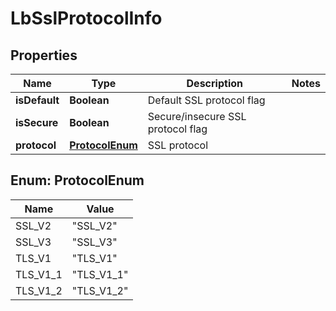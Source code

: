 # LbSslProtocolInfo

## Properties
Name | Type | Description | Notes
------------ | ------------- | ------------- | -------------
**isDefault** | **Boolean** | Default SSL protocol flag | 
**isSecure** | **Boolean** | Secure/insecure SSL protocol flag | 
**protocol** | [**ProtocolEnum**](#ProtocolEnum) | SSL protocol | 

<a name="ProtocolEnum"></a>
## Enum: ProtocolEnum
Name | Value
---- | -----
SSL_V2 | &quot;SSL_V2&quot;
SSL_V3 | &quot;SSL_V3&quot;
TLS_V1 | &quot;TLS_V1&quot;
TLS_V1_1 | &quot;TLS_V1_1&quot;
TLS_V1_2 | &quot;TLS_V1_2&quot;
